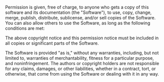 Permission is given, free of charge, to anyone who gets a copy of this software and its documentation (the "Software"), to use, copy, change, merge, publish, distribute, sublicense, and/or sell copies of the Software. You can also allow others to use the Software, as long as the following conditions are met:

The above copyright notice and this permission notice must be included in all copies or significant parts of the Software.

The Software is provided "as is," without any warranties, including, but not limited to, warranties of merchantability, fitness for a particular purpose, and noninfringement. The authors or copyright holders are not responsible for any claims, damages, or other liabilities, whether in a contract, tort, or otherwise, that come from using the Software or dealing with it in any way.

